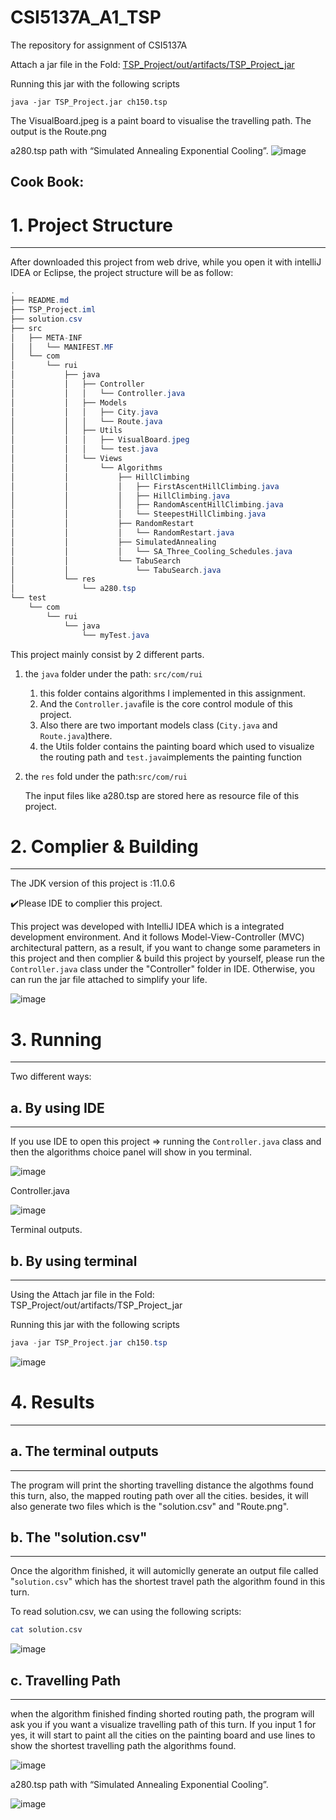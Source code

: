 # CSI5137A_A1_TSP

The repository for assignment of CSI5137A

Attach a jar file in the Fold: [TSP_Project/out/artifacts/TSP_Project_jar](https://github.com/ruizi/CSI5137A_A1_TSP/tree/master/out/artifacts/TSP_Project_jar)

Running this jar with the following scripts
```shell script
java -jar TSP_Project.jar ch150.tsp
```

The VisualBoard.jpeg is a paint board to visualise the travelling path.
The output is the Route.png

a280.tsp path with “Simulated Annealing Exponential Cooling”.
![image](https://www.notion.so/image/https%3A%2F%2Fs3-us-west-2.amazonaws.com%2Fsecure.notion-static.com%2F0205693a-bc31-41e5-817b-637b45a8d905%2F2020-10-19_17.47.47.png?table=block&id=0a95b293-9663-47e6-a921-7b9e5b7687da&width=1510&userId=&cache=v2)

Cook Book:
---

# 1. Project Structure

---

After downloaded this project from web drive, while you open it with intelliJ IDEA or Eclipse, the project structure will be as follow:

```java
.
├── README.md
├── TSP_Project.iml
├── solution.csv
├── src
│   ├── META-INF
│   │   └── MANIFEST.MF
│   └── com
│       └── rui
│           ├── java
│           │   ├── Controller
│           │   │   └── Controller.java
│           │   ├── Models
│           │   │   ├── City.java
│           │   │   └── Route.java
│           │   ├── Utils
│           │   │   ├── VisualBoard.jpeg
│           │   │   └── test.java
│           │   └── Views
│           │       └── Algorithms
│           │           ├── HillClimbing
│           │           │   ├── FirstAscentHillClimbing.java
│           │           │   ├── HillClimbing.java
│           │           │   ├── RandomAscentHillClimbing.java
│           │           │   └── SteepestHillClimbing.java
│           │           ├── RandomRestart
│           │           │   └── RandomRestart.java
│           │           ├── SimulatedAnnealing
│           │           │   └── SA_Three_Cooling_Schedules.java
│           │           └── TabuSearch
│           │               └── TabuSearch.java
│           └── res
│               └── a280.tsp
└── test
    └── com
        └── rui
            └── java
                └── myTest.java
```

This project mainly consist by 2 different parts.

1. the `java` folder under the path: `src/com/rui` 
    1. this folder contains algorithms I implemented in this assignment.
    2. And the `Controller.java`file is the core control module of this project.
    3. Also there are two important models class (`City.java` and `Route.java`)there.
    4. the Utils folder contains the painting board which used to visualize the routing path and `test.java`implements the painting function 
2. the  `res` fold under the path:`src/com/rui` 

    The input files like a280.tsp are stored here as resource file of this project.
    
# 2. Complier & Building

---

The JDK version of this project is :11.0.6

✔️Please IDE to complier this project.

This project was developed with IntelliJ IDEA which is a integrated development environment. And it follows Model-View-Controller (MVC) architectural pattern, as a result, if you want to change some parameters in this project and then complier & build this project by yourself, please run the `Controller.java`  class under the "Controller" folder in IDE. Otherwise, you can run the jar file attached to simplify your life.

![image](https://www.notion.so/image/https%3A%2F%2Fs3-us-west-2.amazonaws.com%2Fsecure.notion-static.com%2F85a6cd4f-dc5d-4507-ab19-717d45caa7e0%2F2020-10-18_20.44.57.png?table=block&id=d864c706-1429-46ea-afab-18df1aaa4c6e&width=1250&userId=&cache=v2)

# 3. Running

---

Two different ways: 

## a. By using IDE

---

If you use IDE to open this project ⇒ running the `Controller.java` class and then the algorithms choice panel will show in you terminal.

![image](https://www.notion.so/image/https%3A%2F%2Fs3-us-west-2.amazonaws.com%2Fsecure.notion-static.com%2Fa18108cc-4556-4c48-a66e-abce881704f8%2F2020-10-18_20.52.13.png?table=block&id=d7d4e6f8-996b-49b5-b9cb-3c52a3396ab1&width=1250&userId=&cache=v2)

Controller.java

![image](https://www.notion.so/image/https%3A%2F%2Fs3-us-west-2.amazonaws.com%2Fsecure.notion-static.com%2F5c0ecd94-d401-4c7c-9761-b248271a1ce5%2F2020-10-18_20.49.49.png?table=block&id=6801a2e6-1872-4d2c-9be5-5780ce75b736&width=1250&userId=&cache=v2)

Terminal outputs.

## b. By using terminal

---

Using the Attach jar file in the Fold: TSP_Project/out/artifacts/TSP_Project_jar

Running this jar with the following scripts

```java
java -jar TSP_Project.jar ch150.tsp
```

![image](https://www.notion.so/image/https%3A%2F%2Fs3-us-west-2.amazonaws.com%2Fsecure.notion-static.com%2Fbb2ac7b4-59b2-4a50-a79e-0967d6520dbf%2F2020-10-18_20.58.58.png?table=block&id=feedf67a-2995-480d-a2aa-6cffc5f6e5bc&width=1250&userId=&cache=v2)

# 4. Results

---

## a. The terminal outputs

---

The program will print the shorting travelling distance the algothms found this turn, also, the mapped routing path over all the cities. besides, it will also generate two files which is the "solution.csv" and "Route.png". 

## b. The "solution.csv"

---

Once the algorithm finished, it will automiclly generate an output file called "`solution.csv`" which has the shortest travel path the algorithm found in this turn. 

To read solution.csv, we can using the following scripts:

```bash
cat solution.csv
```

![image](https://www.notion.so/image/https%3A%2F%2Fs3-us-west-2.amazonaws.com%2Fsecure.notion-static.com%2Fa18108cc-4556-4c48-a66e-abce881704f8%2F2020-10-18_20.52.13.png?table=block&id=d7d4e6f8-996b-49b5-b9cb-3c52a3396ab1&width=1250&userId=&cache=v2)

## c. Travelling Path

---

when the algorithm finished finding shorted routing path, the program will ask you if you want a visualize travelling path of this turn. If you input 1 for yes, it will start to paint all the cities on the painting board and use lines to show the shortest travelling path the algorithms found.

![image](https://www.notion.so/image/https%3A%2F%2Fs3-us-west-2.amazonaws.com%2Fsecure.notion-static.com%2F6fae6c46-6c1a-46a5-8f03-cbacb2b0486b%2F2020-10-18_21.25.45.png?table=block&id=39925ad4-9bd1-48d2-b7f8-d71efe811e11&width=1800&userId=&cache=v2)

a280.tsp path with “Simulated Annealing Exponential Cooling”.

![image](https://www.notion.so/image/https%3A%2F%2Fs3-us-west-2.amazonaws.com%2Fsecure.notion-static.com%2F0205693a-bc31-41e5-817b-637b45a8d905%2F2020-10-19_17.47.47.png?table=block&id=0a95b293-9663-47e6-a921-7b9e5b7687da&width=1510&userId=&cache=v2)
